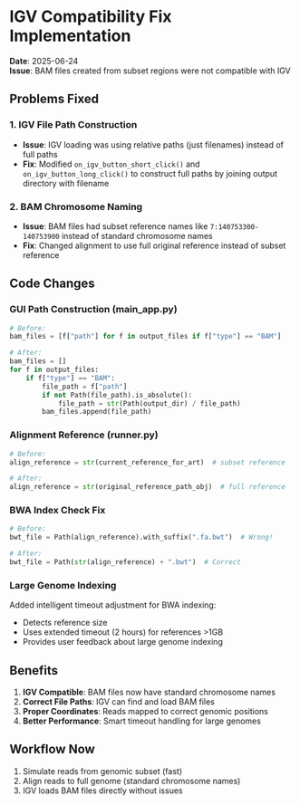 # IGV Compatibility Fix Implementation

**Date**: 2025-06-24  
**Issue**: BAM files created from subset regions were not compatible with IGV

## Problems Fixed

### 1. IGV File Path Construction
- **Issue**: IGV loading was using relative paths (just filenames) instead of full paths
- **Fix**: Modified `on_igv_button_short_click()` and `on_igv_button_long_click()` to construct full paths by joining output directory with filename

### 2. BAM Chromosome Naming
- **Issue**: BAM files had subset reference names like `7:140753300-140753900` instead of standard chromosome names
- **Fix**: Changed alignment to use full original reference instead of subset reference

## Code Changes

### GUI Path Construction (main_app.py)
```python
# Before: 
bam_files = [f["path"] for f in output_files if f["type"] == "BAM"]

# After:
bam_files = []
for f in output_files:
    if f["type"] == "BAM":
        file_path = f["path"]
        if not Path(file_path).is_absolute():
            file_path = str(Path(output_dir) / file_path)
        bam_files.append(file_path)
```

### Alignment Reference (runner.py)
```python
# Before:
align_reference = str(current_reference_for_art)  # subset reference

# After:
align_reference = str(original_reference_path_obj)  # full reference
```

### BWA Index Check Fix
```python
# Before:
bwt_file = Path(align_reference).with_suffix(".fa.bwt")  # Wrong!

# After:
bwt_file = Path(str(align_reference) + ".bwt")  # Correct
```

### Large Genome Indexing
Added intelligent timeout adjustment for BWA indexing:
- Detects reference size
- Uses extended timeout (2 hours) for references >1GB
- Provides user feedback about large genome indexing

## Benefits

1. **IGV Compatible**: BAM files now have standard chromosome names
2. **Correct File Paths**: IGV can find and load BAM files
3. **Proper Coordinates**: Reads mapped to correct genomic positions
4. **Better Performance**: Smart timeout handling for large genomes

## Workflow Now

1. Simulate reads from genomic subset (fast)
2. Align reads to full genome (standard chromosome names)
3. IGV loads BAM files directly without issues